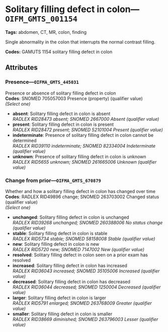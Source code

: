 # Solitary filling defect in colon—`OIFM_GMTS_001154`

**Tags:** abdomen, CT, MR, colon, finding

Single abnormality in the colon that interrupts the normal contrast filling.

**Codes:** GAMUTS 1154 solitary filling defect in colon

## Attributes

### Presence—`OIFMA_GMTS_445031`

Presence or absence of solitary filling defect in colon  
**Codes**: SNOMED 705057003 Presence (property) (qualifier value)  
*(Select one)*

- **absent**: Solitary filling defect in colon is absent  
_RADLEX RID28473 absent; SNOMED 2667000 Absent (qualifier value)_
- **present**: Solitary filling defect in colon is present  
_RADLEX RID28472 present; SNOMED 52101004 Present (qualifier value)_
- **indeterminate**: Presence of solitary filling defect in colon cannot be determined  
_RADLEX RID39110 indeterminate; SNOMED 82334004 Indeterminate (qualifier value)_
- **unknown**: Presence of solitary filling defect in colon is unknown  
_RADLEX RID5655 unknown; SNOMED 261665006 Unknown (qualifier value)_

### Change from prior—`OIFMA_GMTS_670879`

Whether and how a solitary filling defect in colon has changed over time  
**Codes**: RADLEX RID49896 change; SNOMED 263703002 Changed status (qualifier value)  
*(Select one)*

- **unchanged**: Solitary filling defect in colon is unchanged  
_RADLEX RID39268 unchanged; SNOMED 260388006 No status change (qualifier value)_
- **stable**: Solitary filling defect in colon is stable  
_RADLEX RID5734 stable; SNOMED 58158008 Stable (qualifier value)_
- **new**: Solitary filling defect in colon is new  
_RADLEX RID5720 new; SNOMED 7147002 New (qualifier value)_
- **resolved**: Solitary filling defect in colon seen on a prior exam has resolved  
- **increased**: Solitary filling defect in colon has increased  
_RADLEX RID36043 increased; SNOMED 35105006 Increased (qualifier value)_
- **decreased**: Solitary filling defect in colon has decreased  
_RADLEX RID36044 decreased; SNOMED 1250004 Decreased (qualifier value)_
- **larger**: Solitary filling defect in colon is larger  
_RADLEX RID5791 enlarged; SNOMED 263768009 Greater (qualifier value)_
- **smaller**: Solitary filling defect in colon is smaller  
_RADLEX RID38669 diminished; SNOMED 263796003 Lesser (qualifier value)_